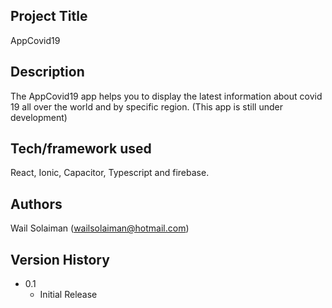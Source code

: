 ## Project Title

AppCovid19

## Description

The AppCovid19 app helps you to display the latest information about covid 19 all over the world and by specific region.
(This app is still under development)

## Tech/framework used

React, Ionic, Capacitor, Typescript and firebase.

## Authors

Wail Solaiman (wailsolaiman@hotmail.com)

## Version History

- 0.1
  - Initial Release
